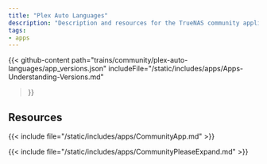 ```yaml
---
title: "Plex Auto Languages"
description: "Description and resources for the TrueNAS community application called Plex Auto Languages."
tags:
- apps
---
```


{{< github-content 
    path="trains/community/plex-auto-languages/app_versions.json"
	includeFile="/static/includes/apps/Apps-Understanding-Versions.md"
>}}

## Resources

{{< include file="/static/includes/apps/CommunityApp.md" >}}

{{< include file="/static/includes/apps/CommunityPleaseExpand.md" >}}

<!--
<div class="docs-sections">

{{< doc-card title="<appname> Deployments" link="/resources/"
descr="How to deploy and configure the <appname> app." >}}

</div>
-->
